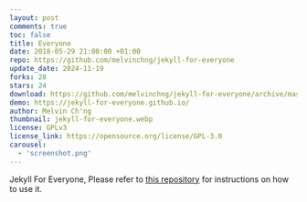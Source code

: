 ```yaml
---
layout: post
comments: true
toc: false
title: Everyone
date: 2018-05-29 21:00:00 +01:00
repo: https://github.com/melvinchng/jekyll-for-everyone
update_date: 2024-11-19
forks: 28
stars: 24
download: https://github.com/melvinchng/jekyll-for-everyone/archive/master.zip
demo: https://jekyll-for-everyone.github.io/
author: Melvin Ch'ng
thumbnail: jekyll-for-everyone.webp
license: GPLv3
license_link: https://opensource.org/license/GPL-3.0
carousel:
  - 'screenshot.png'
---
```


Jekyll For Everyone, Please refer to [this repository](https://github.com/melvinchng/jekyll-for-everyone) for instructions on how to use it.
